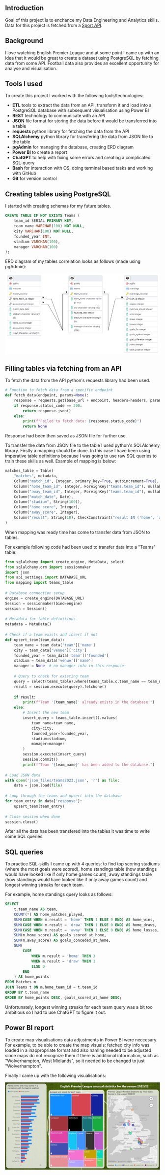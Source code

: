 ## Introduction

Goal of this project is to enchance my Data Engineering and Analytics skills. Data for this project is fetched from a [Sport API](https://dashboard.api-football.com/).

## Background

I love watching English Premier League and at some point I came up with an idea that it would be great to create a dataset using PostgreSQL by fetching data from some API. Football data also provides an excellent opportunity for analyse and visualisation.

## Tools I used

To create this project I worked with the following tools/technologies:

- **ETL** tools to extract the data from an API, transform it and load into a PostgreSQL database with subsequent visualisation using Power BI
- **REST** technology to communicate with an API
- **JSON** file format for storing the data before it would be transferred into a table
- **requests** python library for fetching the data from the API
- **SQLAlchemy** python library for transfering the data from JSON file to the table
- **pgAdmin** for managing the database, creating ERD diagram
- **Power BI** to create a report
- **ChatGPT** to help with fixing some errors and creating a complicated SQL-query
- **Bash** for interaction with OS, doing terminal based tasks and working with GitHub
- **Git** for version control

## Creating tables using PostgreSQL

I started with creating schemas for my future tables.

```sql
CREATE TABLE IF NOT EXISTS Teams (
    team_id SERIAL PRIMARY KEY,
    team_name VARCHAR(100) NOT NULL,
    city VARCHAR(100) NOT NULL,
    founded_year INT,
    stadium VARCHAR(100),
    manager VARCHAR(100)
);
```

ERD diagram of my tables correlation looks as follows (made using pgAdmin):

![ERD diagram](img/ERD.png)

## Filling tables via fetching from an API

To fetch the data from the API python's requests library had been used.

```python
# Function to fetch data from a specific endpoint
def fetch_data(endpoint, params=None):
    response = requests.get(base_url + endpoint, headers=headers, params=params)
    if response.status_code == 200:
        return response.json()
    else:
        print(f"Failed to fetch data: {response.status_code}")
        return None
```

Response had been then saved as JSON file for further use.

To transfer the data from JSON file to the table I used python's SQLAlchemy library.
Firstly a mapping should be done. In this case I have been using imperative table definitions because I was going to use raw SQL queries to train these skills as well. Example of mapping is below:

```python
matches_table = Table(
    "matches", metadata,
    Column("match_id", Integer, primary_key=True, autoincrement=True),
    Column("home_team_id", Integer, ForeignKey("teams.team_id"), nullable=False),
    Column("away_team_id", Integer, ForeignKey("teams.team_id"), nullable=False),
    Column("match_date", Date),
    Column("stadium", String(100)),
    Column("home_score", Integer),
    Column("away_score", Integer),
    Column("result", String(10), CheckConstraint("result IN ('home', 'away', 'draw')"))
)
```

When mapping was ready time has come to transfer data from JSON to tables.

For example following code had been used to transfer data into a "Teams" table:

```python
from sqlalchemy import create_engine, MetaData, select
from sqlalchemy.orm import sessionmaker
import json
from api_settings import DATABASE_URL
from mapping import teams_table

# Database connection setup
engine = create_engine(DATABASE_URL)
Session = sessionmaker(bind=engine)
session = Session()

# Metadata for table definitions
metadata = MetaData()

# Check if a team exists and insert if not
def upsert_team(team_data):
    team_name = team_data['team']['name']
    city = team_data['venue']['city']
    founded_year = team_data['team']['founded']
    stadium = team_data['venue']['name']
    manager = None  # no manager info in this response

    # Query to check for existing team
    query = select(teams_table).where(teams_table.c.team_name == team_name)
    result = session.execute(query).fetchone()

    if result:
        print(f"Team '{team_name}' already exists in the database.")
    else:
        # Insert the new team
        insert_query = teams_table.insert().values(
            team_name=team_name,
            city=city,
            founded_year=founded_year,
            stadium=stadium,
            manager=manager
        )
        session.execute(insert_query)
        session.commit()
        print(f"Team '{team_name}' has been added to the database.")

# Load JSON data
with open('json_files/teams2023.json', 'r') as file:
    data = json.load(file)

# Loop through the teams and upsert into the database
for team_entry in data['response']:
    upsert_team(team_entry)

# Close session when done
session.close()
```

After all the data has been transfered into the tables it was time to write some SQL queries.

## SQL queries

To practice SQL-skills I came up with 4 queries: to find top scoring stadiums (where the most goals were scored), home standings table (how standings would have looked like if only home games count), away standings table (how standings would have looked like if only away games count) and longest winning streaks for each team.

For example, home standings query looks as follows:

```sql
SELECT
    t.team_name AS team,
    COUNT(*) AS home_matches_played,
    SUM(CASE WHEN m.result = 'home' THEN 1 ELSE 0 END) AS home_wins,
    SUM(CASE WHEN m.result = 'draw' THEN 1 ELSE 0 END) AS home_draws,
    SUM(CASE WHEN m.result = 'away' THEN 1 ELSE 0 END) AS home_losses,
    SUM(m.home_score) AS goals_scored_at_home,
    SUM(m.away_score) AS goals_conceded_at_home,
    SUM(
        CASE
            WHEN m.result = 'home' THEN 3
            WHEN m.result = 'draw' THEN 1
            ELSE 0
        END
    ) AS home_points
FROM Matches m
JOIN Teams t ON m.home_team_id = t.team_id
GROUP BY t.team_name
ORDER BY home_points DESC, goals_scored_at_home DESC;
```

Unfortunately, longest winning streaks for each team query was a bit too ambitious so I had to use ChatGPT to figure it out.

## Power BI report

To create map visualisations data adjustments in Power BI were neccesary. For example, to be able to create the map visuals: fetched city info was loaded in a inappropriate format and also naming needed to be adjusted since maps do not recognize them if there is additional information, such as "Wolverhampton, West Midlands", so it needed to be changed to just "Wolverhampton".

Finally I came up with the following visualisations:

![Power BI visualisation](img/Power_BI_visualisation.jpg)
